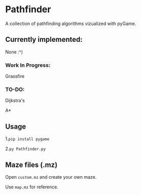 # Pathfinder

A collection of pathfinding algorithms vizualized with pyGame.

## Currently implemented:

None :^)

### Work In Progress:

Grassfire

### TO-DO:

Dijkstra's

A\*

## Usage

1.`pip install pygame`

2.`py Pathfinder.py`

## Maze files (.mz)

Open `custom.mz` and create your own maze.

Use `map.mz` for reference.

